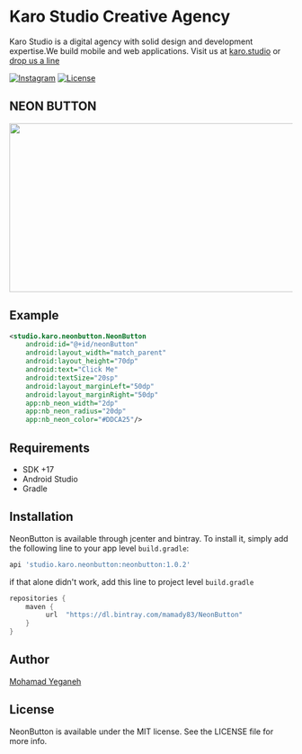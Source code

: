 # Karo Studio Creative Agency

Karo Studio is a digital agency with solid design and development expertise.We build mobile and web applications. Visit us at [karo.studio](https://karo.studio) or  [drop us a line](mailto:dev@karo.studio)

[![Instagram](https://img.shields.io/badge/Instagram-@KaroStudio-red.svg?style=flat)](https://www.instagram.com/karo.studio/)
[![License](https://img.shields.io/badge/license-MIT-lightgrey.svg)](https://github.com/karostudio/neonbutton/blob/master/LICENSE)


## NEON BUTTON

<img src="https://raw.githubusercontent.com/karostudio/NeonButton/master/screenshots/button.gif" width="531" height="300">


## Example

```xml
<studio.karo.neonbutton.NeonButton
    android:id="@+id/neonButton"
    android:layout_width="match_parent"
    android:layout_height="70dp"
    android:text="Click Me"
    android:textSize="20sp"
    android:layout_marginLeft="50dp"
    android:layout_marginRight="50dp"
    app:nb_neon_width="2dp"
    app:nb_neon_radius="20dp"
    app:nb_neon_color="#DDCA25"/>
```

## Requirements

- SDK +17
- Android Studio
- Gradle

## Installation

NeonButton is available through jcenter and bintray. To install
it, simply add the following line to your app level `build.gradle`:

```groovy
api 'studio.karo.neonbutton:neonbutton:1.0.2'
```

if that alone didn't work, add this line to project level `build.gradle`

```groovy
repositories {
    maven {
         url  "https://dl.bintray.com/mamady83/NeonButton"
    }
}
```


## Author

[Mohamad Yeganeh](https://github.com/mohamadyeganeh76)

## License

NeonButton is available under the MIT license. See the LICENSE file for more info.
